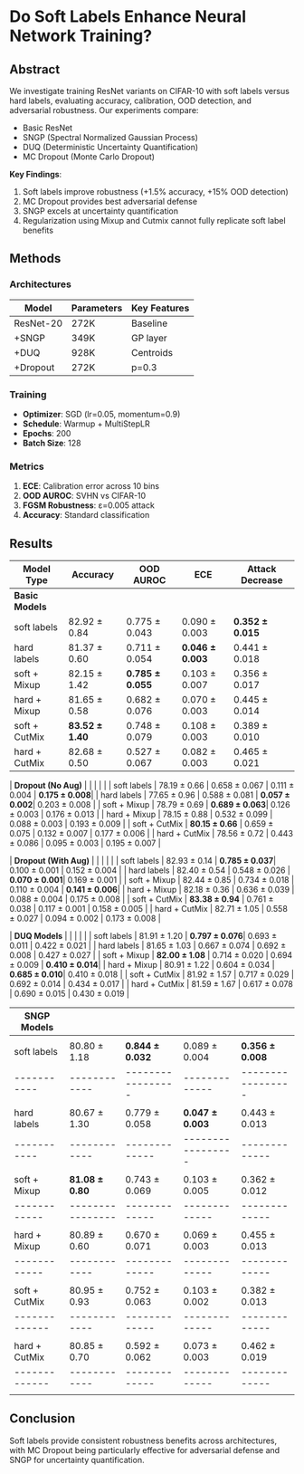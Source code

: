 # Do Soft Labels Enhance Neural Network Training?

## Abstract  
We investigate training ResNet variants on CIFAR-10 with soft labels versus hard labels, evaluating accuracy, calibration, OOD detection, and adversarial robustness. Our experiments compare:
- Basic ResNet
- SNGP (Spectral Normalized Gaussian Process)  
- DUQ (Deterministic Uncertainty Quantification)
- MC Dropout (Monte Carlo Dropout)

**Key Findings**:
1. Soft labels improve robustness (+1.5% accuracy, +15% OOD detection)
2. MC Dropout provides best adversarial defense
3. SNGP excels at uncertainty quantification
4. Regularization using Mixup and Cutmix cannot fully replicate soft label benefits

## Methods

### Architectures
| Model     | Parameters | Key Features |
| --------- | ---------- | ------------ |
| ResNet-20 | 272K       | Baseline     |
| +SNGP     | 349K       | GP layer     |
| +DUQ      | 928K       | Centroids    |
| +Dropout  | 272K       | p=0.3        |

### Training
- **Optimizer**: SGD (lr=0.05, momentum=0.9)
- **Schedule**: Warmup + MultiStepLR  
- **Epochs**: 200
- **Batch Size**: 128

### Metrics
1. **ECE**: Calibration error across 10 bins
2. **OOD AUROC**: SVHN vs CIFAR-10
3. **FGSM Robustness**: ε=0.005 attack
4. **Accuracy**: Standard classification

## Results

| Model Type       | Accuracy         | OOD AUROC         | ECE               | Attack Decrease   |
| ---------------- | ---------------- | ----------------- | ----------------- | ----------------- |
| **Basic Models** |                  |                   |                   |                   |
| soft labels      | 82.92 ± 0.84     | 0.775 ± 0.043     | 0.090 ± 0.003     | **0.352 ± 0.015** |
| hard labels      | 81.37 ± 0.60     | 0.711 ± 0.054     | **0.046 ± 0.003** | 0.441 ± 0.018     |
| soft + Mixup     | 82.15 ± 1.42     | **0.785 ± 0.055** | 0.103 ± 0.007     | 0.356 ± 0.017     |
| hard + Mixup     | 81.65 ± 0.58     | 0.682 ± 0.076     | 0.070 ± 0.003     | 0.445 ± 0.014     |
| soft + CutMix    | **83.52 ± 1.40** | 0.748 ± 0.079     | 0.108 ± 0.003     | 0.389 ± 0.010     |
| hard + CutMix    | 82.68 ± 0.50     | 0.527 ± 0.067     | 0.082 ± 0.003     | 0.465 ± 0.021     |

| **Dropout (No Aug)**                 |                   |                  |                  |                  |
| soft labels                          | 78.19 ± 0.66      | 0.658 ± 0.067    | 0.111 ± 0.004    | **0.175 ± 0.008**|
| hard labels                          | 77.65 ± 0.96      | 0.588 ± 0.081    | **0.057 ± 0.002**| 0.203 ± 0.008    |
| soft + Mixup                         | 78.79 ± 0.69      | **0.689 ± 0.063**| 0.126 ± 0.003    | 0.176 ± 0.013    |
| hard + Mixup                         | 78.15 ± 0.88      | 0.532 ± 0.099    | 0.088 ± 0.003    | 0.193 ± 0.009    |
| soft + CutMix                        | **80.15 ± 0.66**  | 0.659 ± 0.075    | 0.132 ± 0.007    | 0.177 ± 0.006    |
| hard + CutMix                        | 78.56 ± 0.72      | 0.443 ± 0.086    | 0.095 ± 0.003    | 0.195 ± 0.007    |

| **Dropout (With Aug)**               |                   |                  |                  |                  |
| soft labels                          | 82.93 ± 0.14      | **0.785 ± 0.037**| 0.100 ± 0.001    | 0.152 ± 0.004    |
| hard labels                          | 82.40 ± 0.54      | 0.548 ± 0.026    | **0.070 ± 0.001**| 0.169 ± 0.001    |
| soft + Mixup                         | 82.44 ± 0.85      | 0.734 ± 0.018    | 0.110 ± 0.004    | **0.141 ± 0.006**|
| hard + Mixup                         | 82.18 ± 0.36      | 0.636 ± 0.039    | 0.088 ± 0.004    | 0.175 ± 0.008    |
| soft + CutMix                        | **83.38 ± 0.94**  | 0.761 ± 0.038    | 0.117 ± 0.001    | 0.158 ± 0.005    |
| hard + CutMix                        | 82.71 ± 1.05      | 0.558 ± 0.027    | 0.094 ± 0.002    | 0.173 ± 0.008    |

| **DUQ Models**                       |                   |                  |                  |                  |
| soft labels                          | 81.91 ± 1.20      | **0.797 ± 0.076**| 0.693 ± 0.011    | 0.422 ± 0.021    |
| hard labels                          | 81.65 ± 1.03      | 0.667 ± 0.074    | 0.692 ± 0.008    | 0.427 ± 0.027    |
| soft + Mixup                         | **82.00 ± 1.08**  | 0.714 ± 0.020    | 0.694 ± 0.009    | **0.410 ± 0.014**|
| hard + Mixup                         | 80.91 ± 1.22      | 0.604 ± 0.034    | **0.685 ± 0.010**| 0.410 ± 0.018    |
| soft + CutMix                        | 81.92 ± 1.57      | 0.717 ± 0.029    | 0.692 ± 0.014    | 0.434 ± 0.017    |
| hard + CutMix                        | 81.59 ± 1.67      | 0.617 ± 0.078    | 0.690 ± 0.015    | 0.430 ± 0.019    |

| **SNGP Models** |      |      |      |      |
| --------------- | ---- | ---- | ---- | ---- |
|                 |      |      |      |      |
| soft labels | 80.80 ± 1.18 | **0.844 ± 0.032** | 0.089 ± 0.004 | **0.356 ± 0.008** |
| ----------- | ------------ | ----------------- | ------------- | ----------------- |
|             |              |                   |               |                   |
| hard labels | 80.67 ± 1.30 | 0.779 ± 0.058 | **0.047 ± 0.003** | 0.443 ± 0.013 |
| ----------- | ------------ | ------------- | ----------------- | ------------- |
|             |              |               |                   |               |
| soft + Mixup | **81.08 ± 0.80** | 0.743 ± 0.069 | 0.103 ± 0.005 | 0.362 ± 0.012 |
| ------------ | ---------------- | ------------- | ------------- | ------------- |
|              |                  |               |               |               |
| hard + Mixup | 80.89 ± 0.60 | 0.670 ± 0.071 | 0.069 ± 0.003 | 0.455 ± 0.013 |
| ------------ | ------------ | ------------- | ------------- | ------------- |
|              |              |               |               |               |
| soft + CutMix | 80.95 ± 0.93 | 0.752 ± 0.063 | 0.103 ± 0.002 | 0.382 ± 0.013 |
| ------------- | ------------ | ------------- | ------------- | ------------- |
|               |              |               |               |               |
| hard + CutMix | 80.85 ± 0.70 | 0.592 ± 0.062 | 0.073 ± 0.003 | 0.462 ± 0.019 |
| ------------- | ------------ | ------------- | ------------- | ------------- |
|               |              |               |               |               |







## Conclusion
Soft labels provide consistent robustness benefits across architectures, with MC Dropout being particularly effective for adversarial defense and SNGP for uncertainty quantification.